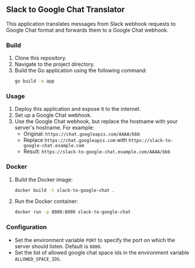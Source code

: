 ## Slack to Google Chat Translator

This application translates messages from Slack webhook requests to Google Chat format and forwards them to a Google Chat webhook.

### Build
1. Clone this repository.
2. Navigate to the project directory.
3. Build the Go application using the following command:
    ```bash
    go build -o app
    ```

### Usage
1. Deploy this application and expose it to the internet.
2. Set up a Google Chat webhook.
3. Use the Google Chat webhook, but replace the hostname with your server's hostname. For example:
   - Original: `https://chat.googleapis.com/AAAA/bbb`
   - Replace `https://chat.googleapis.com` with `https://slack-to-google-chat.example.com`
   - Result: `https://slack-to-google-chat.example.com/AAAA/bbb`

### Docker
1. Build the Docker image:
    ```bash
    docker build -t slack-to-google-chat .
    ```

2. Run the Docker container:
    ```bash
    docker run -p 8080:8080 slack-to-google-chat
    ```

### Configuration
- Set the environment variable `PORT` to specify the port on which the server should listen. Default is `8080`.
- Set the list of allowed google chat space ids in the environment variable `ALLOWED_SPACE_IDS`.
